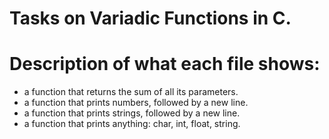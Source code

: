 # Tasks on Variadic Functions in C.

# Description of what each file shows:

- a function that returns the sum of all its parameters.
- a function that prints numbers, followed by a new line.
- a function that prints strings, followed by a new line.
- a function that prints anything: char, int, float, string.
